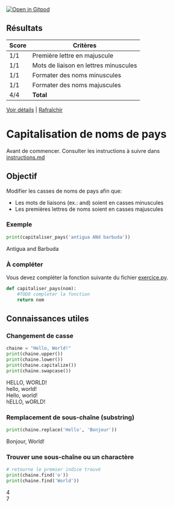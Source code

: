 [![Open in Gitpod](https://gitpod.io/button/open-in-gitpod.svg)](https://gitpod-redirect-0.herokuapp.com/)






















## Résultats
Score | Critères
--- | ---
1/1 | Première lettre en majuscule
1/1 | Mots de liaison en lettres minuscules
1/1 | Formater des noms minuscules
1/1 | Formater des noms majuscules
4/4 | **Total**

[Voir détails](./logs/tests_results.txt) | [Rafraîchir](../../)
# Capitalisation de noms de pays

Avant de commencer. Consulter les instructions à suivre dans [instructions.md](instructions.md)

## Objectif

Modifier les casses de noms de pays afin que:
* Les mots de liaisons (ex.: and) soient en casses minuscules
* Les premières lettres de noms soient en casses majuscules

### Exemple
```python
print(capitaliser_pays('antigua ANd barbuda'))
```
Antigua and Barbuda

### À compléter
Vous devez compléter la fonction suivante du fichier [exercice.py](exercice.py).

```python
def capitaliser_pays(nom):
    #TODO completer la fonction
    return nom
```

## Connaissances utiles

### Changement de casse
```python
chaine = "Hello, World!"
print(chaine.upper())
print(chaine.lower())
print(chaine.capitalize())
print(chaine.swapcase())
```
HELLO, WORLD!<br>
hello, world!<br>
Hello, world!<br>
hELLO, wORLD!<br>

### Remplacement de sous-chaîne (substring)
```python
print(chaine.replace('Hello', 'Bonjour'))
```
Bonjour, World!<br>

### Trouver une sous-chaîne ou un charactère
```python
# retourne le premier indice trouvé
print(chaine.find('o'))
print(chaine.find('World'))
```
4<br>
7
